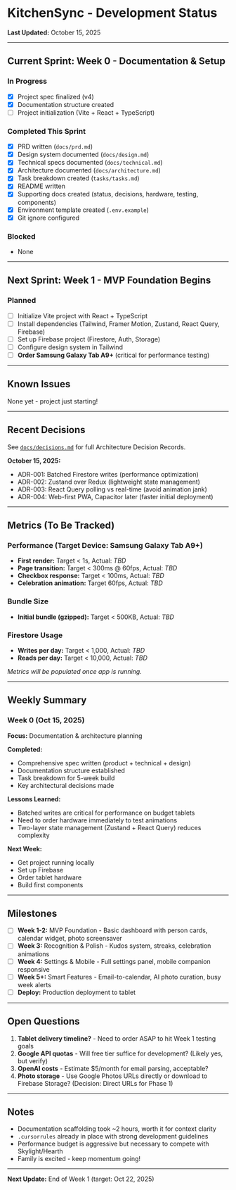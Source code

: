 # KitchenSync - Development Status

**Last Updated:** October 15, 2025

---

## Current Sprint: Week 0 - Documentation & Setup

### In Progress
- [x] Project spec finalized (v4)
- [x] Documentation structure created
- [ ] Project initialization (Vite + React + TypeScript)

### Completed This Sprint
- [x] PRD written (`docs/prd.md`)
- [x] Design system documented (`docs/design.md`)
- [x] Technical specs documented (`docs/technical.md`)
- [x] Architecture documented (`docs/architecture.md`)
- [x] Task breakdown created (`tasks/tasks.md`)
- [x] README written
- [x] Supporting docs created (status, decisions, hardware, testing, components)
- [x] Environment template created (`.env.example`)
- [x] Git ignore configured

### Blocked
- None

---

## Next Sprint: Week 1 - MVP Foundation Begins

### Planned
- [ ] Initialize Vite project with React + TypeScript
- [ ] Install dependencies (Tailwind, Framer Motion, Zustand, React Query, Firebase)
- [ ] Set up Firebase project (Firestore, Auth, Storage)
- [ ] Configure design system in Tailwind
- [ ] **Order Samsung Galaxy Tab A9+** (critical for performance testing)

---

## Known Issues

None yet - project just starting!

---

## Recent Decisions

See [`docs/decisions.md`](decisions.md) for full Architecture Decision Records.

**October 15, 2025:**
- ADR-001: Batched Firestore writes (performance optimization)
- ADR-002: Zustand over Redux (lightweight state management)
- ADR-003: React Query polling vs real-time (avoid animation jank)
- ADR-004: Web-first PWA, Capacitor later (faster initial deployment)

---

## Metrics (To Be Tracked)

### Performance (Target Device: Samsung Galaxy Tab A9+)
- **First render:** Target < 1s, Actual: _TBD_
- **Page transition:** Target < 300ms @ 60fps, Actual: _TBD_
- **Checkbox response:** Target < 100ms, Actual: _TBD_
- **Celebration animation:** Target 60fps, Actual: _TBD_

### Bundle Size
- **Initial bundle (gzipped):** Target < 500KB, Actual: _TBD_

### Firestore Usage
- **Writes per day:** Target < 1,000, Actual: _TBD_
- **Reads per day:** Target < 10,000, Actual: _TBD_

_Metrics will be populated once app is running._

---

## Weekly Summary

### Week 0 (Oct 15, 2025)
**Focus:** Documentation & architecture planning

**Completed:**
- Comprehensive spec written (product + technical + design)
- Documentation structure established
- Task breakdown for 5-week build
- Key architectural decisions made

**Lessons Learned:**
- Batched writes are critical for performance on budget tablets
- Need to order hardware immediately to test animations
- Two-layer state management (Zustand + React Query) reduces complexity

**Next Week:**
- Get project running locally
- Set up Firebase
- Order tablet hardware
- Build first components

---

## Milestones

- [ ] **Week 1-2:** MVP Foundation - Basic dashboard with person cards, calendar widget, photo screensaver
- [ ] **Week 3:** Recognition & Polish - Kudos system, streaks, celebration animations
- [ ] **Week 4:** Settings & Mobile - Full settings panel, mobile companion responsive
- [ ] **Week 5+:** Smart Features - Email-to-calendar, AI photo curation, busy week alerts
- [ ] **Deploy:** Production deployment to tablet

---

## Open Questions

1. **Tablet delivery timeline?** - Need to order ASAP to hit Week 1 testing goals
2. **Google API quotas** - Will free tier suffice for development? (Likely yes, but verify)
3. **OpenAI costs** - Estimate $5/month for email parsing, acceptable?
4. **Photo storage** - Use Google Photos URLs directly or download to Firebase Storage? (Decision: Direct URLs for Phase 1)

---

## Notes

- Documentation scaffolding took ~2 hours, worth it for context clarity
- `.cursorrules` already in place with strong development guidelines
- Performance budget is aggressive but necessary to compete with Skylight/Hearth
- Family is excited - keep momentum going!

---

**Next Update:** End of Week 1 (target: Oct 22, 2025)


